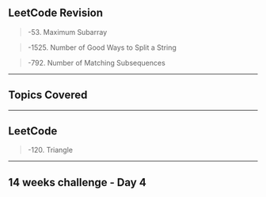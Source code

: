 ## LeetCode Revision

> -53. Maximum Subarray

> -1525. Number of Good Ways to Split a String

> -792. Number of Matching Subsequences

---

## Topics Covered

---

## LeetCode

> -120. Triangle

---

## 14 weeks challenge - Day 4

